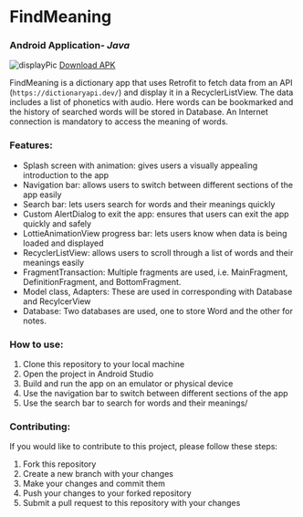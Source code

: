 # FindMeaning
### Android Application- *Java*

![displayPic](https://github.com/momin-sana/FindMeaning/assets/92250920/449d73fa-2073-4029-abf4-99ce0f1d9832)
[Download APK](app/apk/debug)

FindMeaning is a dictionary app that uses Retrofit to fetch data from an API (`https://dictionaryapi.dev/`) and display it in a RecyclerListView. The data includes a list of phonetics with audio. Here words can be bookmarked and the history of searched words will be stored in Database. An Internet connection is mandatory to access the meaning of words.

### Features:
* Splash screen with animation: gives users a visually appealing introduction to the app
* Navigation bar: allows users to switch between different sections of the app easily
* Search bar: lets users search for words and their meanings quickly
* Custom AlertDialog to exit the app: ensures that users can exit the app quickly and safely
* LottieAnimationView progress bar: lets users know when data is being loaded and displayed
* RecyclerListView: allows users to scroll through a list of words and their meanings easily
* FragmentTransaction: Multiple fragments are used, i.e. MainFragment, DefinitionFragment, and BottomFragment.
* Model class, Adapters: These are used in corresponding with Database and RecylcerView
* Database: Two databases are used, one to store Word and the other for notes.

### How to use:
1. Clone this repository to your local machine
2. Open the project in Android Studio
3. Build and run the app on an emulator or physical device
4. Use the navigation bar to switch between different sections of the app
5. Use the search bar to search for words and their meanings/

### Contributing:
If you would like to contribute to this project, please follow these steps:

1. Fork this repository
2. Create a new branch with your changes
4. Make your changes and commit them
5. Push your changes to your forked repository
6. Submit a pull request to this repository with your changes
